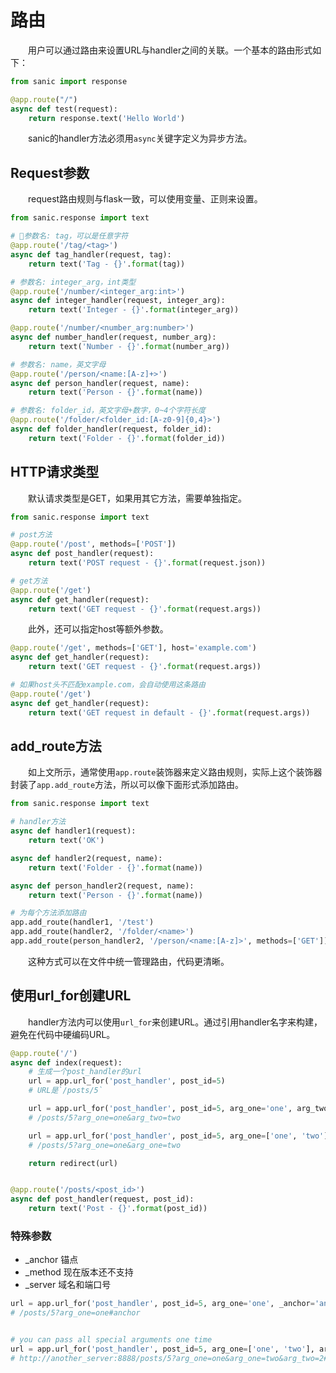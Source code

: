 # 路由
&emsp;&emsp;用户可以通过路由来设置URL与handler之间的关联。一个基本的路由形式如下：
```python
from sanic import response

@app.route("/")
async def test(request):
    return response.text('Hello World')
```
&emsp;&emsp;sanic的handler方法必须用`async`关键字定义为异步方法。
## Request参数
&emsp;&emsp;request路由规则与flask一致，可以使用变量、正则来设置。
```python
from sanic.response import text

# 参数名: tag，可以是任意字符
@app.route('/tag/<tag>')
async def tag_handler(request, tag):
    return text('Tag - {}'.format(tag))

# 参数名: integer_arg，int类型
@app.route('/number/<integer_arg:int>')
async def integer_handler(request, integer_arg):
    return text('Integer - {}'.format(integer_arg))

@app.route('/number/<number_arg:number>')
async def number_handler(request, number_arg):
    return text('Number - {}'.format(number_arg))

# 参数名: name，英文字母
@app.route('/person/<name:[A-z]+>')
async def person_handler(request, name):
    return text('Person - {}'.format(name))

# 参数名: folder_id，英文字母+数字，0~4个字符长度
@app.route('/folder/<folder_id:[A-z0-9]{0,4}>')
async def folder_handler(request, folder_id):
    return text('Folder - {}'.format(folder_id))
```
## HTTP请求类型
&emsp;&emsp;默认请求类型是GET，如果用其它方法，需要单独指定。
```python
from sanic.response import text

# post方法
@app.route('/post', methods=['POST'])
async def post_handler(request):
    return text('POST request - {}'.format(request.json))

# get方法
@app.route('/get')
async def get_handler(request):
    return text('GET request - {}'.format(request.args))
```
&emsp;&emsp;此外，还可以指定host等额外参数。
```python
@app.route('/get', methods=['GET'], host='example.com')
async def get_handler(request):
    return text('GET request - {}'.format(request.args))

# 如果host头不匹配example.com，会自动使用这条路由
@app.route('/get')
async def get_handler(request):
    return text('GET request in default - {}'.format(request.args))
```
## add_route方法
&emsp;&emsp;如上文所示，通常使用`app.route`装饰器来定义路由规则，实际上这个装饰器封装了`app.add_route`方法，所以可以像下面形式添加路由。
```python
from sanic.response import text

# handler方法
async def handler1(request):
    return text('OK')

async def handler2(request, name):
    return text('Folder - {}'.format(name))

async def person_handler2(request, name):
    return text('Person - {}'.format(name))

# 为每个方法添加路由
app.add_route(handler1, '/test')
app.add_route(handler2, '/folder/<name>')
app.add_route(person_handler2, '/person/<name:[A-z]>', methods=['GET'])
```
&emsp;&emsp;这种方式可以在文件中统一管理路由，代码更清晰。
## 使用url_for创建URL
&emsp;&emsp;handler方法内可以使用`url_for`来创建URL。通过引用handler名字来构建，避免在代码中硬编码URL。
```python
@app.route('/')
async def index(request):
    # 生成一个post_handler的url
    url = app.url_for('post_handler', post_id=5)
    # URL是`/posts/5`

    url = app.url_for('post_handler', post_id=5, arg_one='one', arg_two='two')
    # /posts/5?arg_one=one&arg_two=two

    url = app.url_for('post_handler', post_id=5, arg_one=['one', 'two'])
    # /posts/5?arg_one=one&arg_one=two

    return redirect(url)


@app.route('/posts/<post_id>')
async def post_handler(request, post_id):
    return text('Post - {}'.format(post_id))
```
### 特殊参数
- _anchor 锚点
- _method 现在版本还不支持
- _server 域名和端口号
```python
url = app.url_for('post_handler', post_id=5, arg_one='one', _anchor='anchor')
# /posts/5?arg_one=one#anchor


# you can pass all special arguments one time
url = app.url_for('post_handler', post_id=5, arg_one=['one', 'two'], arg_two=2, _anchor='anchor', _server='another_server:8888')
# http://another_server:8888/posts/5?arg_one=one&arg_one=two&arg_two=2#anchor
```